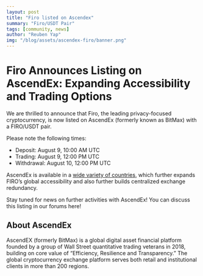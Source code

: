 ```yaml
---
layout: post
title: "Firo listed on Ascendex"
summary: "Firo/USDT Pair"
tags: [community, news]
author: "Reuben Yap"
img: "/blog/assets/ascendex-firo/banner.png"
---
```

# Firo Announces Listing on AscendEx: Expanding Accessibility and Trading Options
We are thrilled to announce that Firo, the leading privacy-focused cryptocurrency, is now listed on AscendEx (formerly known as BitMax) with a FIRO/USDT pair.

Please note the following times:

* Deposit: August 9, 10:00 AM UTC
* Trading: August 9, 12:00 PM UTC
* Withdrawal: August 10, 12:00 PM UTC

AscendEx is available in a [wide variety of countries](https://ascendex.com/en/support/articles/36371-countriesregions-available-for-registration), which further expands FIRO’s global accessibility and also further builds centralized exchange redundancy.

Stay tuned for news on further activities with AscendEx! You can discuss this listing in our forums here!

## About AscendEx

AscendEX (formerly BitMax) is a global digital asset financial platform founded by a group of Wall Street quantitative trading veterans in 2018, building on core value of “Efficiency, Resilience and Transparency.” The global cryptocurrency exchange platform serves both retail and institutional clients in more than 200 regions.
